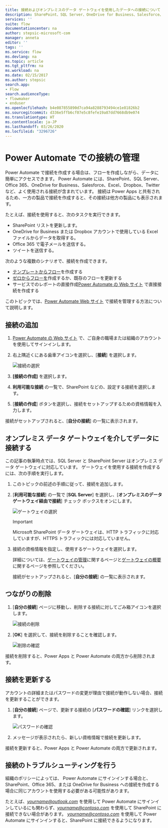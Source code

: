 ```yaml
---
title: 接続およびオンプレミスのデータ ゲートウェイを使用したデータへの接続について | Microsoft Docs
description: SharePoint、SQL Server、OneDrive for Business、Salesforce、Office 365、OneDrive、Dropbox、Twitter、Google Drive などへの接続を追加または管理する
services: ''
suite: flow
documentationcenter: na
author: stepsic-microsoft-com
manager: anneta
editor: ''
tags: ''
ms.service: flow
ms.devlang: na
ms.topic: article
ms.tgt_pltfrm: na
ms.workload: na
ms.date: 02/15/2017
ms.author: stepsic
search.app:
- Flow
search.audienceType:
- flowmaker
- enduser
ms.openlocfilehash: b4e087855890d7ca94a8288793494ce1e81826b2
ms.sourcegitcommit: d336e5ffb6cf07e5c8fefe19a87dd7668db9e074
ms.translationtype: HT
ms.contentlocale: ja-JP
ms.lasthandoff: 03/26/2020
ms.locfileid: "3296726"
---
```

# <a name="manage-connections-in-power-automate"></a>Power Automate での接続の管理

Power Automate で接続を作成する場合は、フローを作成しながら、データに簡単にアクセスできます。 Power Automate には、SharePoint、SQL Server、Office 365、OneDrive for Business、Salesforce、Excel、Dropbox、Twitter など、よく使用される接続が含まれています。 接続は Power Apps と共有されるため、一方の製品で接続を作成すると、その接続は他方の製品にも表示されます。

たとえば、接続を使用すると、次のタスクを実行できます。

* SharePoint リストを更新します。
* OneDrive for Business または Dropbox アカウントで使用している Excel ファイルからデータを取得する。
* Office 365 で電子メールを送信する。
* ツイートを送信する。

次のような複数のシナリオで、接続を作成できます。

* [テンプレートからフロー](get-started-logic-template.md)を作成する
* [ゼロからフローを](get-started-logic-flow.md)作成するか、既存のフローを更新する
* サービスでのレポートの直接作成[Power Automate の Web サイト][1] で直接接続を作成する

このトピックでは、[Power Automate Web サイト][1] で接続を管理する方法について説明します。

## <a name="add-a-connection"></a>接続の追加
1. [Power Automate の Web サイト][1] で、ご自身の職場または組織のアカウントを使用してサインインします。
2. 右上隅近くにある歯車アイコンを選択し、[**接続**] を選択します。
   
    ![接続の選択](./media/add-manage-connections/connections-menu.png)
3. **[接続の作成]** を選択します。
4. **利用可能な接続** の一覧で、SharePoint などの、設定する接続を選択します。
5. [**接続の作成**] ボタンを選択し、接続をセットアップするための資格情報を入力します。

接続がセットアップされると、[**自分の接続**] の一覧に表示されます。

## <a name="connect-to-your-data-through-an-on-premises-data-gateway"></a>オンプレミス データ ゲートウェイを介してデータに接続する
この記事の執筆時点では、SQL Server と SharePoint  Server はオンプレミス データ ゲートウェイに対応しています。 ゲートウェイを使用する接続を作成するには、次の手順を実行します。

1. このトピックの前述の手順に従って、接続を追加します。
2. [**利用可能な接続**] の一覧で [**SQL Server**] を選択し、[**オンプレミスのデータ ゲートウェイ経由で接続**] チェック ボックスをオンにします。
   
    ![ゲートウェイの選択](./media/add-manage-connections/select-gateway.png)
   
   > [!IMPORTANT]
   > Microsoft SharePoint データ ゲートウェイは、HTTP トラフィックに対応していますが、HTTPS トラフィックには対応していません。
   > 
   > 
3. 接続の資格情報を指定し、使用するゲートウェイを選択します。
   
    詳細については、[ゲートウェイの管理](gateway-manage.md)に関するページと[ゲートウェイの概要](gateway-reference.md)に関するページを参照してください。
   
    接続がセットアップされると、[**自分の接続**] の一覧に表示されます。

## <a name="delete-a-connection"></a>つながりの削除
1. [**自分の接続**] ページに移動し、削除する接続に対してごみ箱アイコンを選択します。
   
    ![接続の削除](./media/add-manage-connections/delete-connection.png)
2. [**OK**] を選択して、接続を削除することを確認します。
   
    ![削除の確認](./media/add-manage-connections/delete-confirmation.png)

接続を削除すると、Power Apps と Power Automate の両方から削除されます。

## <a name="update-a-connection"></a>接続を更新する
アカウントの詳細またはパスワードの変更が理由で接続が動作しない場合、接続を更新することができます。

1. [**自分の接続**] ページで、更新する接続の [**パスワードの確認**] リンクを選択します。
   
    ![パスワードの確認](./media/add-manage-connections/verify-password.png)
2. メッセージが表示されたら、新しい資格情報で接続を更新します。

接続を更新すると、Power Apps と Power Automate の両方で更新されます。

## <a name="troubleshoot-a-connection"></a>接続のトラブルシューティングを行う
組織のポリシーによっては、 Power Automate にサインインする場合と、SharePoint、Office 365、または OneDrive  for Business への接続を作成する場合に同じアカウントを使用する必要がある可能性があります。

たとえば、*yourname@outlook.com* を使用して Power Automate にサインインしているにも関わらず、*yourname@contoso.com* を使用して SharePoint に接続できない場合があります。 *yourname@contoso.com* を使用して Power Automate にサインインすると、SharePoint に接続できるようになります。

<!--Reference links in article-->
[1]: https://flow.microsoft.com
